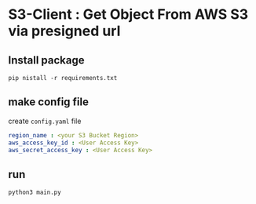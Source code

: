 # S3-Client : Get Object From AWS S3 via presigned url

## Install package
```shell
pip nistall -r requirements.txt
```

## make config file
create `config.yaml` file
```yaml
region_name : <your S3 Bucket Region>
aws_access_key_id : <User Access Key>
aws_secret_access_key : <User Access Key>
```

## run 
```shell
python3 main.py
```
